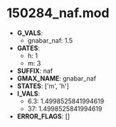 # 150284_naf.mod

- **G_VALS**:
  - gnabar_naf: 1.5
- **GATES**:
  - h: 1
  - m: 3
- **SUFFIX**: naf
- **GMAX_NAME**: gnabar_naf
- **STATES**: ['m', 'h']
- **I_VALS**:
  - 6.3: 1.4998525841994619
  - 37: 1.4998525841994619
- **ERROR_FLAGS**: []
